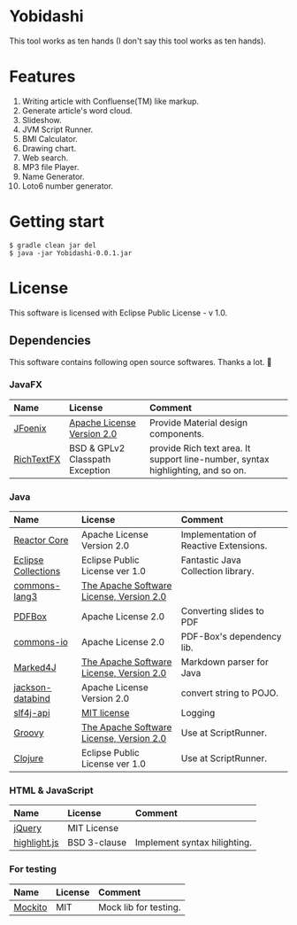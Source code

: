 ﻿Yobidashi
====

This tool works as ten hands (I don't say this tool works as ten hands).

# Features
1. Writing article with Confluense(TM) like markup.
2. Generate article's word cloud.
3. Slideshow.
4. JVM Script Runner.
5. BMI Calculator.
6. Drawing chart.
7. Web search.
8. MP3 file Player.
9. Name Generator.
10. Loto6 number generator.

# Getting start

```shell
$ gradle clean jar del
$ java -jar Yobidashi-0.0.1.jar
```

# License
This software is licensed with Eclipse Public License - v 1.0.

## Dependencies
This software contains following open source softwares. Thanks a lot. :bow:

### JavaFX

| Name | License | Comment |
|:---|:---|:---|
| [JFoenix](http://jfoenix.com/) | [Apache License Version 2.0](https://github.com/jfoenixadmin/JFoenix/blob/master/LICENSE) | Provide Material design components.
| [RichTextFX](https://github.com/TomasMikula/RichTextFX) | BSD &amp; GPLv2 Classpath Exception | provide Rich text area. It support line-number, syntax highlighting, and so on.

### Java

| Name | License | Comment |
|:---|:---|:---|
| [Reactor Core](https://projectreactor.io/) | Apache License Version 2.0 | Implementation of Reactive Extensions.
| [Eclipse Collections](https://www.eclipse.org/collections/) | Eclipse Public License ver 1.0 | Fantastic Java Collection library.
| [commons-lang3](https://commons.apache.org/proper/commons-lang/) | [The Apache Software License, Version 2.0](http://www.apache.org/licenses/LICENSE-2.0.txt)
| [PDFBox](https://pdfbox.apache.org/) | Apache License 2.0 | Converting slides to PDF
| [commons-io](http://commons.apache.org/proper/commons-io/) | Apache License 2.0 | PDF-Box's dependency lib.
| [Marked4J](https://github.com/making/marked4j) |  [The Apache Software License, Version 2.0](http://www.apache.org/licenses/LICENSE-2.0.txt) | Markdown parser for Java |
| [jackson-databind](https://github.com/FasterXML/jackson-databind) | Apache License Version 2.0 | convert string to POJO.
| [slf4j-api](http://www.slf4j.org/) | [MIT license](http://www.slf4j.org/license.html) | Logging
| [Groovy](http://www.groovy-lang.org/) | [The Apache Software License, Version 2.0](http://www.apache.org/licenses/LICENSE-2.0.txt) | Use at ScriptRunner.
| [Clojure](http://clojure.org/) | Eclipse Public License ver 1.0 | Use at ScriptRunner.

### HTML & JavaScript

| Name | License | Comment |
|:---|:---|:---|
| [jQuery](https://jquery.com/) | MIT License
| [highlight.js](https://highlightjs.org/) | BSD 3-clause | Implement syntax hilighting.

### For testing

| Name | License | Comment |
|:---|:---|:---|
| [Mockito](http://mockito.org/) | MIT | Mock lib for testing.
